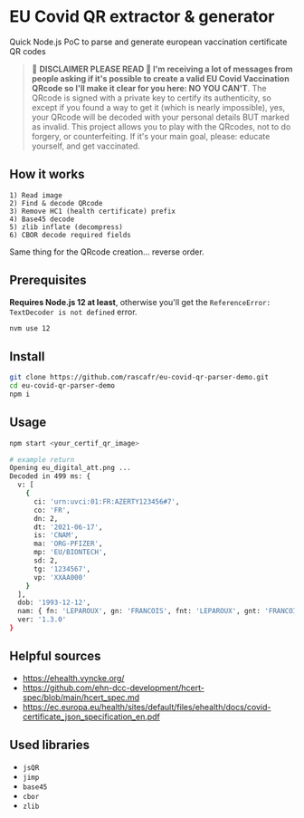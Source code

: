 # EU Covid QR extractor & generator

Quick Node.js PoC to parse and generate european vaccination certificate QR codes

> 🛑 **DISCLAIMER PLEASE READ 🛑 I'm receiving a lot of messages from people asking if it's possible to create a valid EU Covid Vaccination QRcode so I'll make it clear for you here: NO YOU CAN'T**. The QRcode is signed with a private key to certify its authenticity, so except if you found a way to get it (which is nearly impossible), yes, your QRcode will be decoded with your personal details BUT marked as invalid. This project allows you to play with the QRcodes, not to do forgery, or counterfeiting. If it's your main goal, please: educate yourself, and get vaccinated.

## How it works

```
1) Read image
2) Find & decode QRcode
3) Remove HC1 (health certificate) prefix
4) Base45 decode
5) zlib inflate (decompress)
6) CBOR decode required fields
```

Same thing for the QRcode creation... reverse order.

## Prerequisites

**Requires Node.js 12 at least**, otherwise you'll get the `ReferenceError: TextDecoder is not defined` error.

```bash
nvm use 12
```

## Install

```bash
git clone https://github.com/rascafr/eu-covid-qr-parser-demo.git
cd eu-covid-qr-parser-demo
npm i
```

## Usage

```bash
npm start <your_certif_qr_image>

# example return
Opening eu_digital_att.png ...
Decoded in 499 ms: {
  v: [
    {
      ci: 'urn:uvci:01:FR:AZERTY123456#7',
      co: 'FR',
      dn: 2,
      dt: '2021-06-17',
      is: 'CNAM',
      ma: 'ORG-PFIZER',
      mp: 'EU/BIONTECH',
      sd: 2,
      tg: '1234567',
      vp: 'XXAA000'
    }
  ],
  dob: '1993-12-12',
  nam: { fn: 'LEPAROUX', gn: 'FRANCOIS', fnt: 'LEPAROUX', gnt: 'FRANCOIS' },
  ver: '1.3.0'
}
```

## Helpful sources

- https://ehealth.vyncke.org/
- https://github.com/ehn-dcc-development/hcert-spec/blob/main/hcert_spec.md
- https://ec.europa.eu/health/sites/default/files/ehealth/docs/covid-certificate_json_specification_en.pdf

## Used libraries

- `jsQR`
- `jimp`
- `base45`
- `cbor`
- `zlib`
